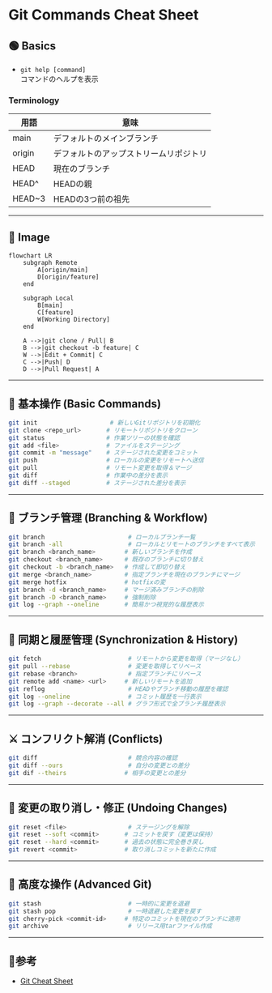 # Git Commands Cheat Sheet

## 🟢 Basics

- `git help [command]`  
  コマンドのヘルプを表示

### Terminology
| 用語   | 意味                                   |
| ------ | -------------------------------------- |
| main   | デフォルトのメインブランチ             |
| origin | デフォルトのアップストリームリポジトリ |
| HEAD   | 現在のブランチ                         |
| HEAD^  | HEADの親                               |
| HEAD~3 | HEADの3つ前の祖先                      |

---

## 🚀 Image

```mermaid
flowchart LR
    subgraph Remote
        A[origin/main]
        D[origin/feature]
    end

    subgraph Local
        B[main]
        C[feature]
        W[Working Directory]
    end

    A -->|git clone / Pull| B
    B -->|git checkout -b feature| C
    W -->|Edit + Commit| C
    C -->|Push| D
    D -->|Pull Request| A

```


---

## 🔧 基本操作 (Basic Commands)

```bash
git init                    # 新しいGitリポジトリを初期化
git clone <repo_url>       # リモートリポジトリをクローン
git status                 # 作業ツリーの状態を確認
git add <file>             # ファイルをステージング
git commit -m "message"    # ステージされた変更をコミット
git push                   # ローカルの変更をリモートへ送信
git pull                   # リモート変更を取得＆マージ
git diff                   # 作業中の差分を表示
git diff --staged          # ステージされた差分を表示
```

---

## 🌿 ブランチ管理 (Branching & Workflow)

```bash
git branch                       # ローカルブランチ一覧
git branch -all                  # ローカルとリモートのブランチをすべて表示
git branch <branch_name>        # 新しいブランチを作成
git checkout <branch_name>      # 既存のブランチに切り替え
git checkout -b <branch_name>   # 作成して即切り替え
git merge <branch_name>         # 指定ブランチを現在のブランチにマージ
git merge hotfix                # hotfixの変
git branch -d <branch_name>     # マージ済みブランチの削除
git branch -D <branch_name>     # 強制削除
git log --graph --oneline       # 簡易かつ視覚的な履歴表示
```

---

## 🔄 同期と履歴管理 (Synchronization & History)

```bash
git fetch                        # リモートから変更を取得（マージなし）
git pull --rebase                # 変更を取得してリベース
git rebase <branch>              # 指定ブランチにリベース
git remote add <name> <url>     # 新しいリモートを追加
git reflog                       # HEADやブランチ移動の履歴を確認
git log --oneline                # コミット履歴を一行表示
git log --graph --decorate --all # グラフ形式で全ブランチ履歴表示
```

---

## ⚔️ コンフリクト解消 (Conflicts)

```bash
git diff                         # 競合内容の確認
git diff --ours                  # 自分の変更との差分
git dif --theirs                # 相手の変更との差分
```

---

## 🚨 変更の取り消し・修正 (Undoing Changes)

```bash
git reset <file>                 # ステージングを解除
git reset --soft <commit>       # コミットを戻す（変更は保持）
git reset --hard <commit>       # 過去の状態に完全巻き戻し
git revert <commit>             # 取り消しコミットを新たに作成
```

---

## 🎯 高度な操作 (Advanced Git)

```bash
git stash                        # 一時的に変更を退避
git stash pop                    # 一時退避した変更を戻す
git cherry-pick <commit-id>     # 特定のコミットを現在のブランチに適用
git archive                      # リリース用tarファイル作成
```

---

## 🔗参考

- [Git Cheat Sheet](https://www.git-tower.com/blog/git-cheat-sheet/)